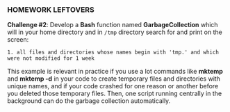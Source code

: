 ### HOMEWORK LEFTOVERS



**Challenge #2**: Develop a **Bash** function named **GarbageCollection** which will in your home directory and in ```/tmp``` directory search for and print on the screen:  

    1. all files and directories whose names begin with 'tmp.' and which were not modified for 1 week

This example is relevant in practice if you use a lot commands like **mktemp** and **mktemp -d** in your code to create temporary files and directories with unique names, and if your code crashed for one reason or another before you deleted those temporary files. Then, one script running centrally in the background can do the garbage collection automatically. 

